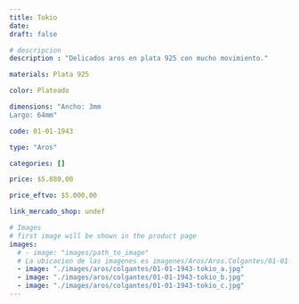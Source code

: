 ```yaml
---
title: Tokio
date: 
draft: false

# descripcion
description : "Delicados aros en plata 925 con mucho movimiento."

materials: Plata 925

color: Plateado

dimensions: "Ancho: 3mm 
Largo: 64mm"

code: 01-01-1943

type: "Aros"

categories: []

price: $5.880,00

price_eftvo: $5.000,00

link_mercado_shop: undef

# Images
# first image will be shown in the product page
images:
  # - image: "images/path_to_image"
  # La ubicacion de las imagenes es imagenes/Aros/Aros.Colgantes/01-01-1943-tokio
  - image: "./images/aros/colgantes/01-01-1943-tokio_a.jpg"
  - image: "./images/aros/colgantes/01-01-1943-tokio_b.jpg"
  - image: "./images/aros/colgantes/01-01-1943-tokio_c.jpg"
---
```

